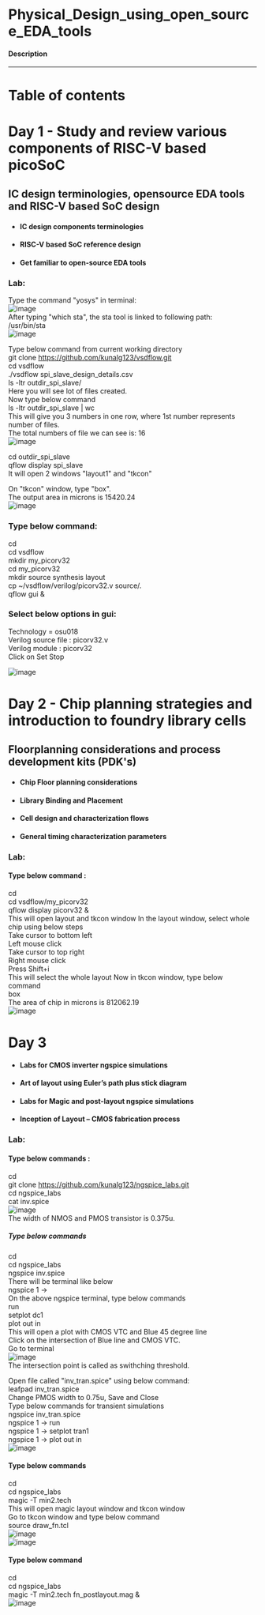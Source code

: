# Physical_Design_using_open_source_EDA_tools #

#### Description ####
-------------------------------------------------------------------
# Table of contents #

# Day 1 - Study and review various components of RISC-V based picoSoC
## IC design terminologies, opensource EDA tools and RISC-V based SoC design

* #### IC design components terminologies 
* #### RISC-V based SoC reference design 
* #### Get familiar to open-source EDA tools

### Lab:
Type the command "yosys" in terminal: <br/>
 ![image](https://user-images.githubusercontent.com/60166794/110215078-d90f8300-7ecd-11eb-8ef1-4f9af2535176.png) <br/>
After typing "which sta", the sta tool is linked to following path: <br/>
/usr/bin/sta <br/>
![image](https://user-images.githubusercontent.com/60166794/110215232-8d110e00-7ece-11eb-8cf2-b041c8d1d724.png)  <br/>

Type below command from current working directory <br/>
git clone https://github.com/kunalg123/vsdflow.git <br/>
cd vsdflow <br/>
./vsdflow spi_slave_design_details.csv <br/>
ls -ltr outdir_spi_slave/ <br/>
Here you will see lot of files created. <br/>
Now type below command <br/>
ls -ltr outdir_spi_slave | wc <br/>
This will give you 3 numbers in one row, where 1st number represents number of files. <br/> 
The total numbers of file we can see is: 16 <br/>
![image](https://user-images.githubusercontent.com/60166794/110215385-80d98080-7ecf-11eb-9d86-a0c1d6d943d2.png) <br/>

cd outdir_spi_slave <br/>
qflow display spi_slave <br/>
It will open 2 windows "layout1" and "tkcon" <br/>

On "tkcon" window, type "box". <br/>
The output area in microns is 15420.24 <br/>
![image](https://user-images.githubusercontent.com/60166794/110215574-86839600-7ed0-11eb-8a37-ebb60888a943.png)  <br/>





### Type below command: <br/>
cd <br/>
cd vsdflow <br/>
mkdir my_picorv32 <br/>
cd my_picorv32 <br/>
mkdir source synthesis layout <br/> 
cp ~/vsdflow/verilog/picorv32.v source/. <br/>
qflow gui & <br/>

### Select below options in gui: <br/>
Technology = osu018 <br/>
Verilog source file : picorv32.v <br/>
Verilog module : picorv32 <br/>
Click on Set Stop <br/>

![image](https://user-images.githubusercontent.com/60166794/110214877-b892f900-7ecc-11eb-9e58-c1297284206d.png) <br/>


# Day 2 - Chip planning strategies and introduction to foundry library cells <br/>
## Floorplanning considerations and process development kits (PDK's) <br/>

* #### Chip Floor planning considerations 
* #### Library Binding and Placement 
* #### Cell design and characterization flows 
* #### General timing characterization parameters

### Lab:
#### Type below command : 
cd <br/>
cd vsdflow/my_picorv32 <br/>
qflow display picorv32 & <br/>
This will open layout and tkcon window In the layout window, select whole chip using below steps <br/>
Take cursor to bottom left <br/>
Left mouse click <br/>
Take cursor to top right <br/>
Right mouse click <br/>
Press Shift+i <br/>
This will select the whole layout Now in tkcon window, type below command <br/>
box <br/>
The area of chip in microns is 812062.19  <br/>
![image](https://user-images.githubusercontent.com/60166794/110216981-a074a700-7ed7-11eb-86c4-f8586a1bb323.png) <br/>

# Day 3
* #### Labs for CMOS inverter ngspice simulations
* #### Art of layout using Euler’s path plus stick diagram
* #### Labs for Magic and post-layout ngspice simulations
* #### Inception of Layout – CMOS fabrication process

### Lab:
#### Type below commands :
cd <br/>
git clone https://github.com/kunalg123/ngspice_labs.git <br/>
cd ngspice_labs <br/>
cat inv.spice <br/>
![image](https://user-images.githubusercontent.com/60166794/110218111-ce5cea00-7edd-11eb-88d0-9d12e3c14569.png) <br/>
The width of NMOS and PMOS transistor is 0.375u. <br/>

##### Type below commands

cd <br/>
cd ngspice_labs <br/>
ngspice inv.spice <br/>
There will be terminal like below <br/>
ngspice 1 -> <br/>
On the above ngspice terminal, type below commands <br/>
run <br/>
setplot dc1 <br/>
plot out in <br/>
This will open a plot with CMOS VTC and Blue 45 degree line <br/>
Click on the intersection of Blue line and CMOS VTC. <br/>
Go to terminal <br/>
![image](https://user-images.githubusercontent.com/60166794/110218296-f567eb80-7ede-11eb-9ffe-16a9f805ffc7.png)<br/>
The intersection point is called as swithching threshold. <br/>


Open file called "inv_tran.spice" using below command: <br/>
leafpad inv_tran.spice <br/>
Change PMOS width to 0.75u, Save and Close <br/>
Type below commands for transient simulations <br/>
ngspice inv_tran.spice <br/>
ngspice 1 -> run <br/>
ngspice 1 -> setplot tran1 <br/>
ngspice 1 -> plot out in <br/>
![image](https://user-images.githubusercontent.com/60166794/110218472-f5b4b680-7edf-11eb-8fa0-c8a9e67bbf2f.png) <br/>


#### Type below commands 
cd <br/>
cd ngspice_labs <br/>
magic -T min2.tech <br/>
This will open magic layout window and tkcon window  <br/>
Go to tkcon window and type below command <br/>
source draw_fn.tcl <br/>
![image](https://user-images.githubusercontent.com/60166794/110218739-555f9180-7ee1-11eb-886a-48f9412109c6.png) <br/>
![image](https://user-images.githubusercontent.com/60166794/110218772-8213a900-7ee1-11eb-9ce0-aa1de11da71d.png) <br/>

#### Type below command 
cd <br/>
cd ngspice_labs <br/>
magic -T min2.tech fn_postlayout.mag & <br/>
![image](https://user-images.githubusercontent.com/60166794/110218825-c3a45400-7ee1-11eb-8081-fb28e7afddc8.png) <br/>


